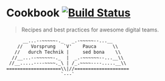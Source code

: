 # Cookbook [![Build Status](https://travis-ci.org/CodemateLtd/cookbook.svg?branch=master)](https://travis-ci.org/CodemateLtd/cookbook)

> Recipes and best practices for awesome digital teams.

```txt
      __...--~~~~~-._   _.-~~~~~--...__
    //   Vorsprung   `V'    Pauca      \\
   //   durch Technik |     sed bona    \\
  //__...--~~~~~~-._  |  _.-~~~~~~--...__\\
 //__.....----~~~~._\ | /_.~~~~----.....__\\
====================\\|//====================
                    `---`
```
